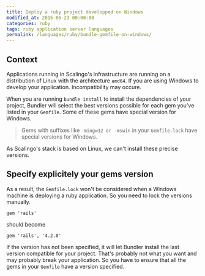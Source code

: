 ```yaml
---
title: Deploy a ruby project developped on Windows
modified_at: 2015-06-23 00:00:00
categories: ruby
tags: ruby application server languages
permalink: /languages/ruby/bundle-gemfile-on-windows/
---
```


## Context

Applications running in Scalingo's infrastructure are running on a distribution of Linux
with the architecture `amd64`. If you are using Windows to develop your application. Incompatibility
may occure.

When you are running `bundle install` to install the dependencies of your project, Bundler will
select the best versions possible for each gem you've listed in your `Gemfile`. Some of these gems
have special version for Windows.

> Gems with suffixes like `-mingw32 or -mswin` in your `Gemfile.lock` have special versions for Windows.

As Scalingo's stack is based on Linux, we can't install these precise versions.

## Specify explicitely your gems version

As a result, the `Gemfile.lock` won't be considered when a Windows machine is deploying a ruby application.
So you need to lock the versions manually.

```text
gem 'rails'
```

should become 

```text
gem 'rails', '4.2.0'
```

If the version has not been specified, it will let Bundler install the last version compatible for your
project. That's probably not what you want and may probably break your application. So you have to ensure
that all the gems in your `Gemfile` have a version specified.
